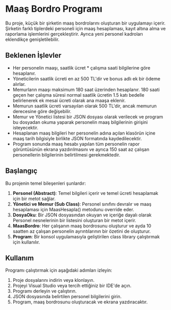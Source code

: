 # Maaş Bordro Programı

Bu proje, küçük bir şirketin maaş bordrolarını oluşturan bir uygulamayı içerir. Şirketin farklı tiplerdeki personeli için maaş hesaplaması, kayıt altına alma ve raporlama işlemlerini gerçekleştirir. Ayrıca yeni personel kadroları eklendikçe genişletilebilir.

## Beklenen İşlevler

- Her personelin maaşı, saatlik ücret * çalışma saati bilgilerine göre hesaplanır.
- Yöneticilerin saatlik ücreti en az 500 TL'dir ve bonus adlı ek bir ödeme alırlar.
- Memurların maaşı maksimum 180 saat üzerinden hesaplanır. 180 saati geçen her çalışma süresi normal saatlik ücretin 1.5 katı bedelle belirlenerek ek mesai ücreti olarak ana maaşa eklenir.
- Memurun saatlik ücreti varsayılan olarak 500 TL'dir, ancak memurun derecesine göre değişebilir.
- Memur ve Yönetici listesi bir JSON dosyası olarak verilecek ve program bu dosyadan okuma yaparak personelin maaş bilgilerinin girişini isteyecektir.
- Hesaplanan maaş bilgileri her personelin adına açılan klasörün içine maaş tarih bilgisiyle birlikte JSON formatında kaydedilecektir.
- Program sonunda maaş hesabı yapılan tüm personelin rapor görüntüsünün ekrana yazdırılmasını ve ayrıca 150 saat az çalışan personellerin bilgilerinin belirtilmesi gerekmektedir.

## Başlangıç

Bu projenin temel bileşenleri şunlardır:

1. **Personel (Abstract)**: Temel bilgileri içerir ve temel ücreti hesaplamak için bir metot sağlar.
2. **Yönetici ve Memur (Sub Class)**: Personel sınıfını devralır ve maaş hesaplaması için MaasHesapla() metodunu override eder.
3. **DosyaOku**: Bir JSON dosyasından okuyan ve içeriğe dayalı olarak Personel nesnelerinin bir listesini oluşturan bir metot içerir.
4. **MaasBordro**: Her çalışanın maaş bordrosunu oluşturur ve ayda 10 saatten az çalışan personelin ayrıntılarının bir özetini de oluşturur.
5. **Program**: Bir konsol uygulamasıyla geliştirilen class library çalıştırmak için kullanılır.

## Kullanım

Programı çalıştırmak için aşağıdaki adımları izleyin:

1. Proje dosyalarını indirin veya klonlayın.
2. Projeyi Visual Studio veya tercih ettiğiniz bir IDE'de açın.
3. Programı derleyin ve çalıştırın.
4. JSON dosyasında belirtilen personel bilgilerini girin.
5. Program, maaş bordrosunu oluşturacak ve ekrana yazdıracaktır.


